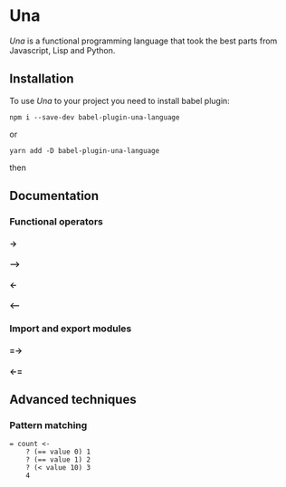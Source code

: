 # Una

<i>Una</i> is a functional programming language that took the best parts from Javascript, Lisp and Python.

## Installation

To use <i>Una</i> to your project you need to install babel plugin:

```
npm i --save-dev babel-plugin-una-language
```

or

```
yarn add -D babel-plugin-una-language
```

then

## Documentation

### Functional operators

#### ->

#### -->

#### <-

#### <--

### Import and export modules

#### =->

#### <-=

## Advanced techniques

### Pattern matching

```
= count <-
    ? (== value 0) 1
    ? (== value 1) 2
    ? (< value 10) 3
    4
```
